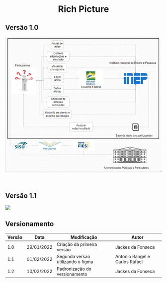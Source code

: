 <h1 align="center">Rich Picture</h1>

## Versão 1.0

![v0.0.1](img/rich_picture-v1.png)

<br/>

## Versão 1.1

<img src="https://user-images.githubusercontent.com/53023400/153007860-1c71be7f-2588-4e31-8752-8b3a75aca388.jpg"><br>

## Versionamento

| Versão | Data       | Modificação                       | Autor                          |
| ------ | ---------- | --------------------------------- | ------------------------------ |
| 1.0    | 29/01/2022 | Criação da primeira versão        | Jackes da Fonseca              |
| 1.1    | 01/02/2022 | Segunda versão utilizando o figma | Antonio Rangel e Carlos Rafael |
| 1.2    | 10/02/2022 | Padronização do versionamento | Jackes da Fonseca |
